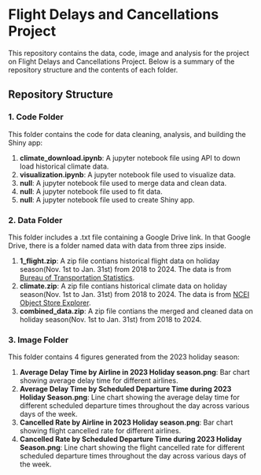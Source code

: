 # Flight Delays and Cancellations Project

This repository contains the data, code, image and analysis for the project on Flight Delays and Cancellations Project. Below is a summary of the repository structure and the contents of each folder.

## Repository Structure

### 1. Code Folder
This folder contains the code for data cleaning, analysis, and building the Shiny app:
1. **climate_download.ipynb**: A jupyter notebook file using API to down load historical climate data.
2. **visualization.ipynb**: A jupyter notebook file used to visualize data.
3. **null**: A jupyter notebook file used to merge data and clean data.
4. **null**: A jupyter notebook file used to fit data.
5. **null**: A jupyter notebook file used to create Shiny app.

### 2. Data Folder
This folder includes a .txt file containing a Google Drive link. In that Google Drive, there is a folder named data with data from three zips inside.
1. **1_flight.zip**: A zip file contians historical flight data on holiday season(Nov. 1st to Jan. 31st) from 2018 to 2024. The data is from [Bureau of Transportation Statistics](www.transtats.bts.gov).
2. **climate.zip**: A zip file contians historical climate data on holiday season(Nov. 1st to Jan. 31st) from 2018 to 2024. The data is from [NCEI Object Store Explorer](www.ncei.noaa.gov/oa/local-climatological-data/index.html#v2/).
3. **combined_data.zip**: A zip file contians the merged and cleaned data on holiday season(Nov. 1st to Jan. 31st) from 2018 to 2024.

### 3. Image Folder
This folder contains 4 figures generated from the 2023 holiday season:
1. **Average Delay Time by Airline in 2023 Holiday season.png**: Bar chart showing average delay time for different airlines.
2. **Average Delay Time by Scheduled Departure Time during 2023 Holiday Season.png**: Line chart showing the average delay time for different scheduled departure times throughout the day across various days of the week.
3. **Cancelled Rate by Airline in 2023 Holiday season.png**: Bar chart showing flight cancelled rate for different airlines.
4. **Cancelled Rate by Scheduled Departure Time during 2023 Holiday Season.png**: Line chart showing the flight cancelled rate for different scheduled departure times throughout the day across various days of the week.

